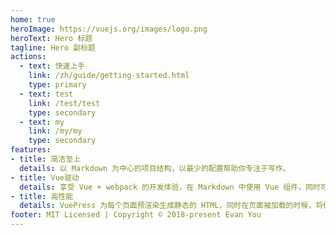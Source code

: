 ```yaml
---
home: true
heroImage: https://vuejs.org/images/logo.png
heroText: Hero 标题
tagline: Hero 副标题
actions:
  - text: 快速上手
    link: /zh/guide/getting-started.html
    type: primary
  - text: test
    link: /test/test
    type: secondary
  - text: my
    link: /my/my
    type: secondary
features:
- title: 简洁至上
  details: 以 Markdown 为中心的项目结构，以最少的配置帮助你专注于写作。
- title: Vue驱动
  details: 享受 Vue + webpack 的开发体验，在 Markdown 中使用 Vue 组件，同时可以使用 Vue 来开发自定义主题。
- title: 高性能
  details: VuePress 为每个页面预渲染生成静态的 HTML，同时在页面被加载的时候，将作为 SPA 运行。
footer: MIT Licensed | Copyright © 2018-present Evan You
---
```

